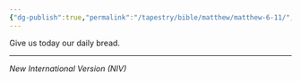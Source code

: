 ```yaml
---
{"dg-publish":true,"permalink":"/tapestry/bible/matthew/matthew-6-11/","title":"Matthew 6:11","hide":true,"tags":["bible-verse","bible-verse"],"dgHomeLink":true,"dgShowLocalGraph":true,"dgEnableSearch":true}
---
```



Give us today our daily bread.

---
*New International Version (NIV)*
